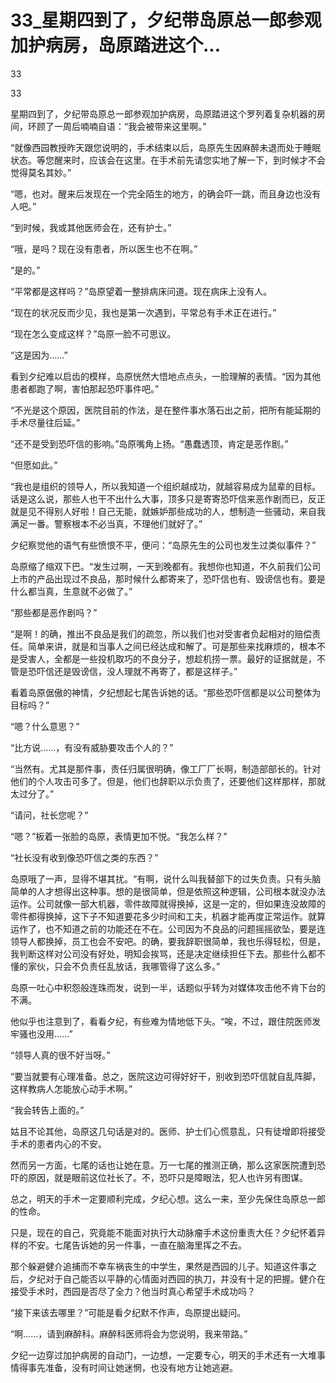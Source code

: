 # 33_星期四到了，夕纪带岛原总一郎参观加护病房，岛原踏进这个...

33

33

星期四到了，夕纪带岛原总一郎参观加护病房，岛原踏进这个罗列着复杂机器的房间，环顾了一周后喃喃自语：“我会被带来这里啊。”

“就像西园教授昨天跟您说明的，手术结束以后，岛原先生因麻醉未退而处于睡眠状态。等您醒来时，应该会在这里。在手术前先请您实地了解一下，到时候才不会觉得莫名其妙。”

“嗯，也对。醒来后发现在一个完全陌生的地方，的确会吓一跳，而且身边也没有人吧。”

“到时候，我或其他医师会在，还有护士。”

“哦，是吗？现在没有患者，所以医生也不在啊。”

“是的。”

“平常都是这样吗？”岛原望着一整排病床问道。现在病床上没有人。

“现在的状况反而少见，我也是第一次遇到，平常总有手术正在进行。”

“现在怎么变成这样？”岛原一脸不可思议。

“这是因为……”

看到夕纪难以启齿的模样，岛原恍然大悟地点点头，一脸理解的表情。“因为其他患者都跑了啊，害怕那起恐吓事件吧。”

“不光是这个原因，医院目前的作法，是在整件事水落石出之前，把所有能延期的手术尽量往后延。”

“还不是受到恐吓信的影响。”岛原嘴角上扬。“愚蠢透顶，肯定是恶作剧。”

“但愿如此。”

“我也是组织的领导人，所以我知道一个组织越成功，就越容易成为鼠辈的目标。话是这么说，那些人也干不出什么大事，顶多只是寄寄恐吓信来恶作剧而已，反正就是见不得别人好啦！自己无能，就嫉妒那些成功的人，想制造一些骚动，来自我满足一番。警察根本不必当真，不理他们就好了。”

夕纪察觉他的语气有些愤恨不平，便问：“岛原先生的公司也发生过类似事件？”

岛原缩了缩双下巴。“发生过啊，一天到晚都有。我想你也知道，不久前我们公司上市的产品出现过不良品，那时候什么都寄来了，恐吓信也有、毁谤信也有。要是什么都当真，生意就不必做了。”

“那些都是恶作剧吗？”

“是啊！的确，推出不良品是我们的疏忽，所以我们也对受害者负起相对的赔偿责任。简单来讲，就是和当事人之间已经达成和解了。可是那些来找麻烦的，根本不是受害人，全都是一些投机取巧的不良分子，想趁机捞一票。最好的证据就是，不管是恐吓信还是毁谤信，没人理就不再寄了，都是这样子。”

看着岛原倨傲的神情，夕纪想起七尾告诉她的话。“那些恐吓信都是以公司整体为目标吗？”

“嗯？什么意思？”

“比方说……，有没有威胁要攻击个人的？”

“当然有。尤其是那件事，责任归属很明确，像工厂厂长啊，制造部部长的。针对他们的个人攻击可多了。但是，他们也辞职以示负责了，还要他们这样那样，那就太过分了。”

“请问，社长您呢？”

“嗯？”板着一张脸的岛原，表情更加不悦。“我怎么样？”

“社长没有收到像恐吓信之类的东西？”

岛原哦了一声，显得不堪其扰。“有啊，说什么叫我替部下的过失负责。只有头脑简单的人才想得出这种事。想的是很简单，但是依照这种逻辑，公司根本就没办法运作。公司就像一部大机器，零件故障就得换掉，这是一定的，但如果连没故障的零件都得换掉，这下子不知道要花多少时间和工夫，机器才能再度正常运作。就算运作了，也不知道之前的功能还在不在。公司因为不良品的问题摇摇欲坠，要是连领导人都换掉，员工也会不安吧。的确，要我辞职很简单，我也乐得轻松，但是，我判断这样对公司没有好处，明知会挨骂，还是决定继续担任下去。那些什么都不懂的家伙，只会不负责任乱放话，我哪管得了这么多。”

岛原一吐心中积怨般连珠而发，说到一半，话题似乎转为对媒体攻击他不肯下台的不满。

他似乎也注意到了，看看夕纪，有些难为情地低下头。“唉，不过，跟住院医师发牢骚也没用……”

“领导人真的很不好当呀。”

“要当就要有心理准备。总之，医院这边可得好好干，别收到恐吓信就自乱阵脚，这样教病人怎能放心动手术啊。”

“我会转告上面的。”

姑且不论其他，岛原这几句话是对的。医师、护士们心慌意乱，只有徒增即将接受手术的患者内心的不安。

然而另一方面，七尾的话也让她在意。万一七尾的推测正确，那么这家医院遭到恐吓的原因，就是眼前这位社长了。不，恐吓只是障眼法，犯人也许另有图谋。

总之，明天的手术一定要顺利完成，夕纪心想。这么一来，至少先保住岛原总一郎的性命。

只是，现在的自己，究竟能不能面对执行大动脉瘤手术这份重责大任？夕纪怀着异样的不安。七尾告诉她的另一件事，一直在脑海里挥之不去。

那个躲避健介追捕而不幸车祸丧生的中学生，果然是西园的儿子。知道这件事之后，夕纪对于自己能否以平静的心情面对西园的执刀，并没有十足的把握。健介在接受手术时，西园是否尽了全力？他当时真心希望手术成功吗？

“接下来该去哪里？”可能是看夕纪默不作声，岛原提出疑问。

“啊……，请到麻醉科。麻醉科医师将会为您说明，我来带路。”

夕纪一边穿过加护病房的自动门，一边想，一定要专心，明天的手术还有一大堆事情得事先准备，没有时间让她迷惘，也没有地方让她逃避。